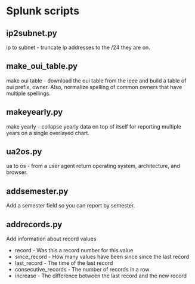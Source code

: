 Splunk scripts
==============

ip2subnet.py
------------

ip to subnet - truncate ip addresses to the /24 they are on.


make_oui_table.py
-----------------

make oui table - download the oui table from the ieee and build a table of oui
prefix, owner.  Also, normalize spelling of common owners that have multiple
spellings.

makeyearly.py
-------------

make yearly - collapse yearly data on top of itself for reporting multiple
years on a single overlayed chart.

ua2os.py
--------

ua to os - from a user agent return operating system, architecture, and browser.

addsemester.py
--------------
Add a semester field so you can report by semester.

addrecords.py
-------------
Add information about record values

 * record - Was this a record number for this value
 * since_record - How many values have been since since the last record
 * last_record - The time of the last record
 * consecutive_records - The number of records in a row
 * increase - The difference between the last record and the new record
